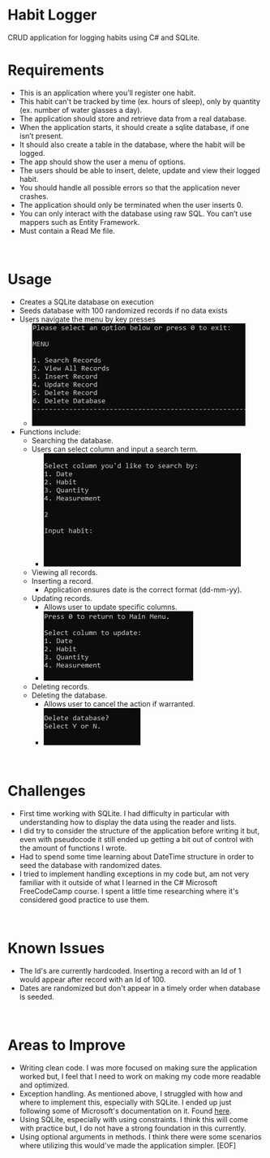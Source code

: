 # Habit Logger

CRUD application for logging habits using C# and SQLite.
<br>

# Requirements

- This is an application where you’ll register one habit.
- This habit can't be tracked by time (ex. hours of sleep), only by quantity (ex. number of water glasses a day).
- The application should store and retrieve data from a real database.
- When the application starts, it should create a sqlite database, if one isn’t present.
- It should also create a table in the database, where the habit will be logged.
- The app should show the user a menu of options.
- The users should be able to insert, delete, update and view their logged habit.
- You should handle all possible errors so that the application never crashes.
- The application should only be terminated when the user inserts 0.
- You can only interact with the database using raw SQL. You can’t use mappers such as Entity Framework.
- Must contain a Read Me file.
<br>

# Usage

- Creates a SQLite database on execution
- Seeds database with 100 randomized records if no data exists
- Users navigate the menu by key presses
    - ![alt text](image-1.png)
- Functions include:
  - Searching the database.
  - Users can select column and input a search term.
    - ![alt text](image.png)
  - Viewing all records.
  - Inserting a record.
	- Application ensures date is the correct format (dd-mm-yy).
  - Updating records.
	- Allows user to update specific columns.
    - ![alt text](image-2.png)
  - Deleting records.
  - Deleting the database.
	- Allows user to cancel the action if warranted.
    - ![alt text](image-3.png)
<br>

# Challenges

- First time working with SQLite. I had difficulty in particular with understanding how to display the data using the reader and lists.
- I did try to consider the structure of the application before writing it but,
  even with pseudocode it still ended up getting a bit out of control with the amount of functions I wrote.
- Had to spend some time learning about DateTime structure in order to seed the database with randomized dates.
- I tried to implement handling exceptions in my code but,
  am not very familiar with it outside of what I learned in the C# Microsoft FreeCodeCamp course.
  I spent a little time researching where it's considered good practice to use them.
<br>

# Known Issues

- The Id's are currently hardcoded. Inserting a record with an Id of 1 would appear after record with an Id of 100.
- Dates are randomized but don't appear in a timely order when database is seeded.
<br>

# Areas to Improve

- Writing clean code. I was more focused on making sure the application worked but, I feel that I need to work on making my code more readable and optimized.
- Exception handling. As mentioned above, I struggled with how and where to implement this, especially with SQLite.
  I ended up just following some of Microsoft's documentation on it.
  Found [here](https://learn.microsoft.com/en-us/dotnet/api/microsoft.data.sqlclient.sqlexception?view=sqlclient-dotnet-standard-5.2).
- Using SQLite, especially with using constraints. I think this will come with practice but, I do not have a strong foundation in this currently.
- Using optional arguments in methods. I think there were some scenarios where utilizing this would've made the application simpler.
[EOF]